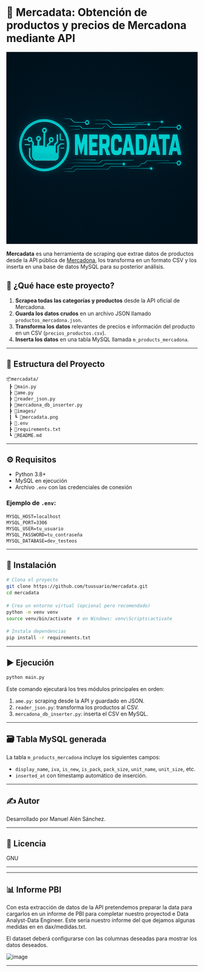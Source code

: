 # 🛒 Mercadata: Obtención de productos y precios de Mercadona mediante API

![Mercadata Banner](images/mercadata.png)

**Mercadata** es una herramienta de scraping que extrae datos de productos desde la API pública de [Mercadona](https://tienda.mercadona.es/), los transforma en un formato CSV y los inserta en una base de datos MySQL para su posterior análisis.

## 🚀 ¿Qué hace este proyecto?

1. **Scrapea todas las categorías y productos** desde la API oficial de Mercadona.
2. **Guarda los datos crudos** en un archivo JSON llamado `productos_mercadona.json`.
3. **Transforma los datos** relevantes de precios e información del producto en un CSV (`precios_productos.csv`).
4. **Inserta los datos** en una tabla MySQL llamada `m_products_mercadona`.

---

## 📁 Estructura del Proyecto

```
📦mercadata/
 ┣ 📜main.py
 ┣ 📜ame.py
 ┣ 📜reader_json.py
 ┣ 📜mercadona_db_inserter.py
 ┣ 📁images/
 ┃ ┗ 📸mercadata.png
 ┣ 📜.env
 ┣ 📜requirements.txt
 ┗ 📜README.md
```

---

## ⚙️ Requisitos

- Python 3.8+
- MySQL en ejecución
- Archivo `.env` con las credenciales de conexión

### Ejemplo de `.env`:

```
MYSQL_HOST=localhost
MYSQL_PORT=3306
MYSQL_USER=tu_usuario
MYSQL_PASSWORD=tu_contraseña
MYSQL_DATABASE=dev_testeos
```

---

## 🧪 Instalación

```bash
# Clona el proyecto
git clone https://github.com/tuusuario/mercadata.git
cd mercadata

# Crea un entorno virtual (opcional pero recomendado)
python -m venv venv
source venv/bin/activate  # en Windows: venv\Scripts\activate

# Instala dependencias
pip install -r requirements.txt
```

---

## ▶️ Ejecución

```bash
python main.py
```

Este comando ejecutará los tres módulos principales en orden:

1. `ame.py`: scraping desde la API y guardado en JSON.
2. `reader_json.py`: transforma los productos al CSV.
3. `mercadona_db_inserter.py`: inserta el CSV en MySQL.

---

## 🗃️ Tabla MySQL generada

La tabla `m_products_mercadona` incluye los siguientes campos:

- `display_name`, `iva`, `is_new`, `is_pack`, `pack_size`, `unit_name`, `unit_size`, etc.
- `inserted_at` con timestamp automático de inserción.

---

## ✍️ Autor

Desarrollado por Manuel Alén Sánchez.

---

## 📄 Licencia

GNU

---


---

## 📊 Informe PBI

Con esta extracción de datos de la API pretendemos preparar la data para cargarlos en un informe de PBI para completar nuestro proyectod e Data Analyst-Data Engineer. Este sería nuestro informe del que dejamos algunas medidas en en dax/medidas.txt.

El dataset deberá configurarse con las columnas deseadas para mostrar los datos deseados.

![image](https://github.com/user-attachments/assets/5ca283d4-b1e3-4db6-8ad6-a07fb4dc8a6a)


---


